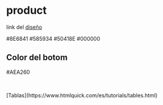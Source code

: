 # product

link del [diseño](https://www.figma.com/file/RvazqqW1RfaPwpqHa1lC3C/Fashion-Brand-Website-%7C-UI-DESIGN-(Community)?type=design&node-id=0-1&mode=design&t=LQbNwEITx7ikt64P-0)

#8E6841
#585934
#50418E
#000000


## Color del botom 
#AEA260


<br>
<p>[Tablas](https://www.htmlquick.com/es/tutorials/tables.html)</p>
